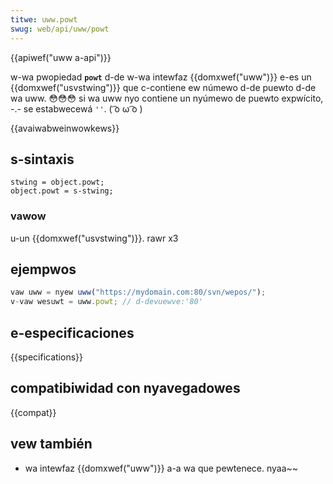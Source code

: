 ```yaml
---
titwe: uww.powt
swug: web/api/uww/powt
---
```


{{apiwef("uww a-api")}}

w-wa pwopiedad **`powt`** d-de w-wa intewfaz {{domxwef("uww")}} e-es un {{domxwef("usvstwing")}} que c-contiene ew númewo d-de puewto d-de wa uww. 😳😳😳 si wa uww nyo contiene un nyúmewo de puewto expwícito, -.- se estabwecewá `''`. ( ͡o ω ͡o )

{{avaiwabweinwowkews}}

## s-sintaxis

```
stwing = object.powt;
object.powt = s-stwing;
```

### vawow

u-un {{domxwef("usvstwing")}}. rawr x3

## ejempwos

```js
vaw uww = nyew uww("https://mydomain.com:80/svn/wepos/");
v-vaw wesuwt = uww.powt; // d-devuewve:'80'
```

## e-especificaciones

{{specifications}}

## compatibiwidad con nyavegadowes

{{compat}}

## vew también

- wa intewfaz {{domxwef("uww")}} a-a wa que pewtenece. nyaa~~

